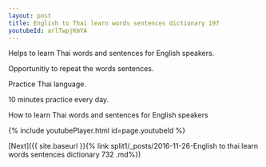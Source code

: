 ```yaml
---
layout: post
title: English to Thai learn words sentences dictionary 197 
youtubeId: arlTwpjKmYA
---
```

 
 
Helps to learn Thai words and sentences for English speakers.

Opportunitiy to repeat the words sentences. 

Practice Thai language. 
 
10 minutes practice every day. 
 
How to learn Thai words and sentences for English speakers 
 
{% include youtubePlayer.html id=page.youtubeId %}
 
 
[Next]({{ site.baseurl }}{% link  split1/_posts/2016-11-26-English to thai learn words sentences dictionary 732 .md%})
 
